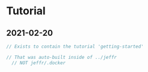 # Tutorial

## 2021-02-20

```js
// Exists to contain the tutorial 'getting-started' 

// That was auto-built inside of ../jeffr
  // NOT jeffr/.docker
```
